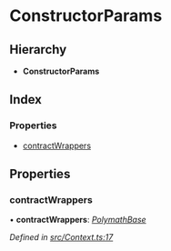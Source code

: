# ConstructorParams

## Hierarchy

* **ConstructorParams**

## Index

### Properties

* [contractWrappers](_context_.constructorparams.md#contractwrappers)

## Properties

### contractWrappers

• **contractWrappers**: [_PolymathBase_](../classes/_polymathbase_.polymathbase.md)

_Defined in_ [_src/Context.ts:17_](https://github.com/PolymathNetwork/polymath-sdk/blob/550676f/src/Context.ts#L17)

